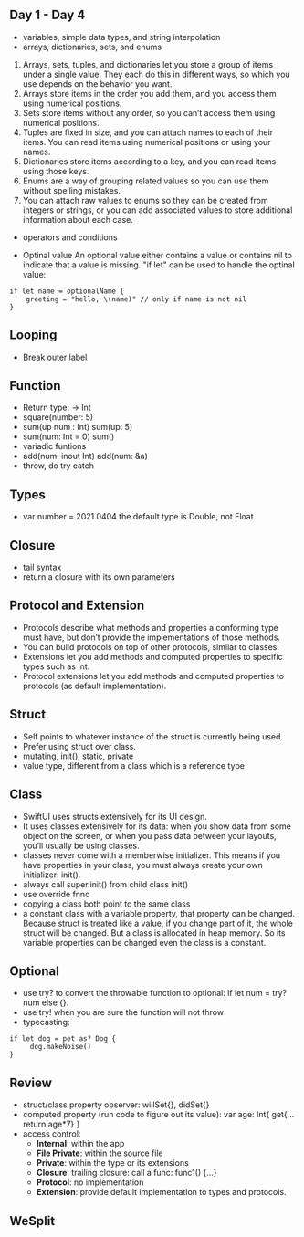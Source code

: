 ## Day 1 - Day 4
*  variables, simple data types, and string interpolation
*  arrays, dictionaries, sets, and enums

1. Arrays, sets, tuples, and dictionaries let you store a group of items under a single value. They each do this in different ways, so which you use depends on the behavior you want.
2. Arrays store items in the order you add them, and you access them using numerical positions.
3. Sets store items without any order, so you can’t access them using numerical positions.
4. Tuples are fixed in size, and you can attach names to each of their items. You can read items using numerical positions or using your names.
5. Dictionaries store items according to a key, and you can read items using those keys.
6. Enums are a way of grouping related values so you can use them without spelling mistakes.
7. You can attach raw values to enums so they can be created from integers or strings, or you can add associated values to store additional information about each case.
* operators and conditions

* Optinal value
An optional value either contains a value or contains nil to indicate that a value is missing. "if let" can be used to handle the optinal value:
```
if let name = optionalName {
    greeting = "hello, \(name)" // only if name is not nil
} 
```
## Looping
* Break outer label

## Function
* Return type: -> Int
* square(number: 5)
* sum(up num : Int) sum(up: 5)
* sum(num: Int = 0) sum()
* variadic funtions
* add(num: inout Int) add(num: &a)
* throw, do try catch 

## Types
* var number = 2021.0404 the default type is Double, not Float

## Closure
* tail syntax
* return a closure with its own parameters

## Protocol and Extension
* Protocols describe what methods and properties a conforming type must have, but don’t provide the implementations of those methods.
* You can build protocols on top of other protocols, similar to classes.
* Extensions let you add methods and computed properties to specific types such as Int.
* Protocol extensions let you add methods and computed properties to protocols (as default implementation).

## Struct
* Self points to whatever instance of the struct is currently being used.
* Prefer using struct over class.
* mutating, init(), static, private
* value type, different from a class which is a reference type

## Class
* SwiftUI uses structs extensively for its UI design.
* It uses classes extensively for its data: when you show data from some object on the screen, or when you pass data between your layouts, you’ll usually be using classes.
* classes never come with a memberwise initializer. This means if you have properties in your class, you must always create your own initializer: init().
* always call super.init() from child class init()
* use override fnnc
* copying a class both point to the same class
* a constant class with a variable property, that property can be changed. Because struct is treated like a value, if you change part of it, the whole struct will be changed. But a class is allocated in heap memory. So its variable properties can be changed even the class is a constant.

## Optional
* use try? to convert the throwable function to optional: if let num = try? num else {}.
* use try! when you are sure the function will not throw
* typecasting: 
```
if let dog = pet as? Dog {
     dog.makeNoise()
}
```
## Review
* struct/class property observer: willSet{}, didSet{}
* computed property (run code to figure out its value): var age: Int{ get{... return age*7} }
* access control:
  * **Internal**: within the app
  * **File Private**: within the source file
  * **Private**: within the type or its extensions
  * **Closure**: trailing closure: call a func: func1() {...} 
  * **Protocol**: no implementation
  * **Extension**: provide default implementation to types and protocols.

## WeSplit

